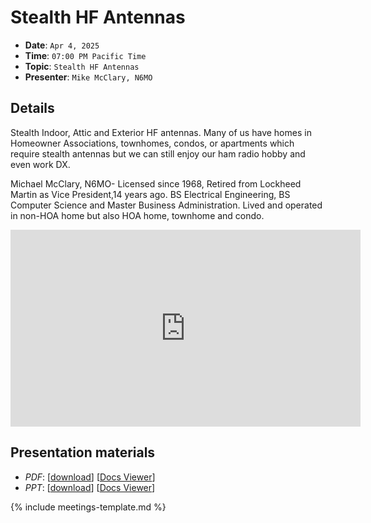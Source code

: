# Stealth HF Antennas

* **Date**: `Apr 4, 2025`
* **Time**: `07:00 PM Pacific Time`
* **Topic**: `Stealth HF Antennas`
* **Presenter**: `Mike McClary, N6MO`

## Details

Stealth Indoor, Attic and Exterior HF antennas.   Many of us have homes in Homeowner Associations, townhomes, condos, or apartments which require stealth antennas but we can still enjoy our ham radio hobby and even work DX.

Michael McClary, N6MO- Licensed since 1968, Retired from Lockheed Martin as Vice President,14 years ago.   BS Electrical Engineering, BS Computer Science and Master Business Administration. Lived and operated in non-HOA home but also HOA home, townhome and condo.

<iframe width="560" height="315" src="https://www.youtube.com/embed/_Km6BE1oNHc?si=RQZE9lcP4IUd8hp4" title="YouTube video player" frameborder="0" allow="accelerometer; autoplay; clipboard-write; encrypted-media; gyroscope; picture-in-picture; web-share" referrerpolicy="strict-origin-when-cross-origin" allowfullscreen></iframe>

## Presentation materials
* *PDF*: [[download](https://github.com/PAARA-org/paara.org-attachments/blob/main/meetings/2025/202504_Stealth_HF_Antennas_McClary.pdf?raw=true)] [[Docs Viewer](https://docs.google.com/viewer?url=https://github.com/PAARA-org/paara.org-attachments/blob/main/meetings/2025/202504_Stealth_HF_Antennas_McClary.pdf?raw=true)]
* *PPT*: [[download](https://github.com/PAARA-org/paara.org-attachments/blob/main/meetings/2025/202504_Stealth_HF_Antennas_McClary.ppt?raw=true)] [[Docs Viewer](https://docs.google.com/viewer?url=https://github.com/PAARA-org/paara.org-attachments/blob/main/meetings/2025/202504_Stealth_HF_Antennas_McClary.ppt?raw=true)]

{% include meetings-template.md %}

